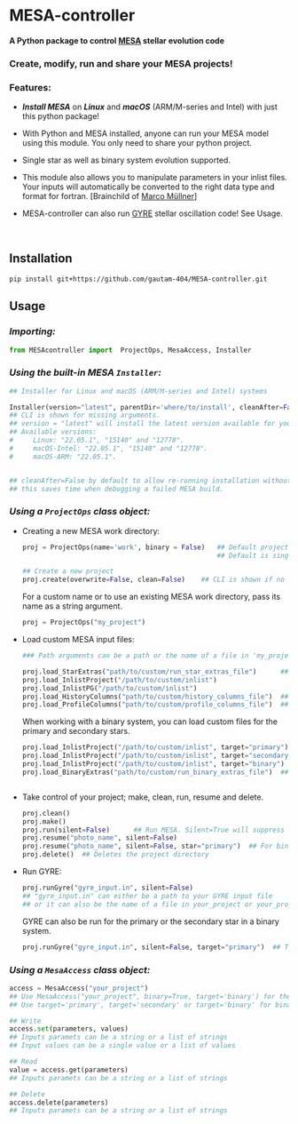 # MESA-controller

<!-- <a href="https://zenodo.org/badge/latestdoi/589065195"><img src="https://zenodo.org/badge/589065195.svg" alt="DOI" width=150></a> -->

#### A Python package to control [MESA](https://github.com/MESAHub/mesa) stellar evolution code


### Create, modify, run and share your MESA projects!  

### Features:

  * ***Install MESA*** on ***Linux*** and ***macOS*** (ARM/M-series and Intel) with just this python package!

  * With Python and MESA installed, anyone can run your MESA model using this module. You only need to share your python project.
  
  * Single star as well as binary system evolution supported.

  * This module also allows you to manipulate parameters in your inlist files. Your inputs will automatically be converted to the right data type and format for fortran. [Brainchild of [Marco Müllner](https://github.com/MarcoMuellner/PyMesaHandler)]

  * MESA-controller can also run [GYRE](https://github.com/rhdtownsend/gyre) stellar oscillation code! See Usage.



<br>

## Installation
```
pip install git+https://github.com/gautam-404/MESA-controller.git
```

## Usage

### ***Importing:***
  ```python
  from MESAcontroller import  ProjectOps, MesaAccess, Installer
  ```
  
  
### ***Using the built-in MESA `Installer`:***
  ```python
  ## Installer for Linux and macOS (ARM/M-series and Intel) systems
  
  Installer(version="latest", parentDir='where/to/install', cleanAfter=False )     
  ## CLI is shown for missing arguments.  
  ## version = "latest" will install the latest version available for your system.
  ## Available versions: 
  #     Linux: "22.05.1", "15140" and "12778".
  #     macOS-Intel: "22.05.1", "15140" and "12778".  
  #     macOS-ARM: "22.05.1".
 
  
  ## cleanAfter=False by default to allow re-running installation without removing downloaded files, 
  ## this saves time when debugging a failed MESA build.
  ```
  
### ***Using a `ProjectOps` class object:***
  * Creating a new MESA work directory:
    ```python
    proj = ProjectOps(name='work', binary = False)   ## Default project name is 'work'. 
                                                     ## Default is single star evolution.

    ## Create a new project
    proj.create(overwrite=False, clean=False)    ## CLI is shown if no arguments are passed                       
    ```
    For a custom name or to use an existing MESA work directory, pass its name as a string argument.
    ```python
    proj = ProjectOps("my_project")
    ```
  * Load custom MESA input files:
    ```python
    ### Path arguments can be a path or the name of a file in 'my_project' directory ###
    
    proj.load_StarExtras("path/to/custom/run_star_extras_file")      ## Load custom run_star_extras.f90
    proj.load_InlistProject("/path/to/custom/inlist")                       ## Load custom inlist_project 
    proj.load_InlistPG("/path/to/custom/inlist")                       ## Load custom inlist_pgstar    
    proj.load_HistoryColumns("path/to/custom/history_columns_file")  ## Load custom history_columns
    proj.load_ProfileColumns("path/to/custom/profile_columns_file")  ## Load custom profile_columns
    ```
    When working with a binary system, you can load custom files for the primary and secondary stars.
    ```python
    proj.load_InlistProject("/path/to/custom/inlist", target="primary")     ## Load custom 'inlist1'
    proj.load_InlistProject("/path/to/custom/inlist", target="secondary")   ## Load custom 'inlist2'
    proj.load_InlistProject("/path/to/custom/inlist", target="binary")      ## Load custom 'inlist_pgstar'
    proj.load_BinaryExtras("path/to/custom/run_binary_extras_file")  ## Load custom run_binary_extras.f90
    ```

    ```
    
  * Take control of your project; make, clean, run, resume and delete.
    ```python
    proj.clean()
    proj.make()
    proj.run(silent=False)      ## Run MESA. Silent=True will suppress console output and write to a runlog file.
    proj.resume("photo_name", silent=False)
    proj.resume("photo_name", silent=False, star="primary")  ## For binary systems. Can be "primary" or "secondary"
    proj.delete()  ## Deletes the project directory
    ```
    
  * Run GYRE:
    ```python
    proj.runGyre("gyre_input.in", silent=False)  
    ## "gyre_input.in" can either be a path to your GYRE input file
    ## or it can also be the name of a file in your_project or your_project/LOGS directory
    ```
    GYRE can also be run for the primary or the secondary star in a binary system.
    ```python
    proj.runGyre("gyre_input.in", silent=False, target="primary")  ## Target can be "primary" or "secondary"
    ```

### ***Using a `MesaAccess` class object:***
  ```python
  access = MesaAccess("your_project")  
  ## Use MesaAccess("your_project", binary=True, target='binary') for the default project name 'work'.
  ## Use target='primary', target='secondary' or target='binary' for binary systems.

  ## Write
  access.set(parameters, values)              
  ## Inputs paramets can be a string or a list of strings
  ## Input values can be a single value or a list of values
  
  ## Read
  value = access.get(parameters)   
  ## Inputs paramets can be a string or a list of strings

  ## Delete
  access.delete(parameters)
  ## Inputs paramets can be a string or a list of strings
  ```
